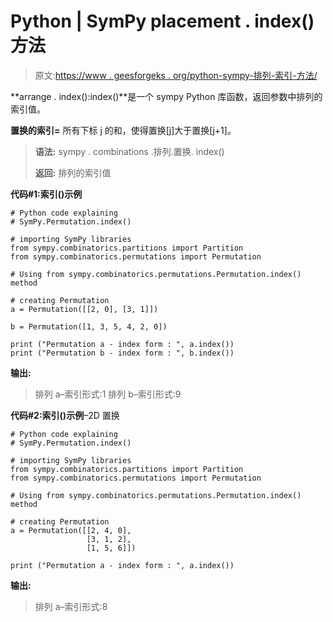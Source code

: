 # Python | SymPy placement . index()方法

> 原文:[https://www . geesforgeks . org/python-sympy-排列-索引-方法/](https://www.geeksforgeeks.org/python-sympy-permutation-index-method/)

**arrange . index():index()**是一个 sympy Python 库函数，返回参数中排列的索引值。

**置换的索引=** 所有下标 j 的和，使得置换[j]大于置换[j+1]。

> **语法:**
> sympy . combinations .排列.置换. index()
> 
> **返回:**
> 排列的索引值

**代码#1:索引()示例**

```
# Python code explaining
# SymPy.Permutation.index()

# importing SymPy libraries
from sympy.combinatorics.partitions import Partition
from sympy.combinatorics.permutations import Permutation

# Using from sympy.combinatorics.permutations.Permutation.index() method 

# creating Permutation
a = Permutation([[2, 0], [3, 1]])

b = Permutation([1, 3, 5, 4, 2, 0])

print ("Permutation a - index form : ", a.index())
print ("Permutation b - index form : ", b.index())
```

**输出:**

> 排列 a–索引形式:1
> 排列 b–索引形式:9

**代码#2:索引()示例**–2D 置换

```
# Python code explaining
# SymPy.Permutation.index()

# importing SymPy libraries
from sympy.combinatorics.partitions import Partition
from sympy.combinatorics.permutations import Permutation

# Using from sympy.combinatorics.permutations.Permutation.index() method 

# creating Permutation
a = Permutation([[2, 4, 0], 
                 [3, 1, 2],
                 [1, 5, 6]])

print ("Permutation a - index form : ", a.index())
```

**输出:**

> 排列 a–索引形式:8